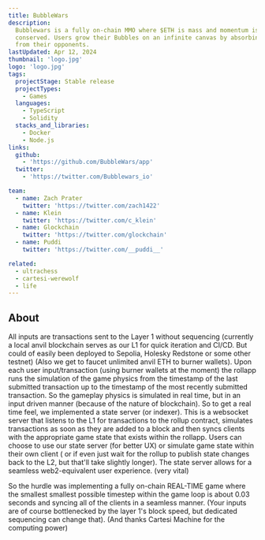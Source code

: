```yaml
---
title: BubbleWars
description:
  Bubblewars is a fully on-chain MMO where $ETH is mass and momentum is
  conserved. Users grow their Bubbles on an infinite canvas by absorbing $ETH
  from their opponents.
lastUpdated: Apr 12, 2024
thumbnail: 'logo.jpg'
logo: 'logo.jpg'
tags:
  projectStage: Stable release
  projectTypes:
    - Games
  languages:
    - TypeScript
    - Solidity
  stacks_and_libraries:
    - Docker
    - Node.js
links:
  github:
    - 'https://github.com/BubbleWars/app'
  twitter:
    - 'https://twitter.com/Bubblewars_io'

team:
  - name: Zach Prater
    twitter: 'https://twitter.com/zach1422'
  - name: Klein
    twitter: 'https://twitter.com/c_klein'
  - name: Glockchain
    twitter: 'https://twitter.com/glockchain'
  - name: Puddi
    twitter: 'https://twitter.com/__puddi__'

related:
  - ultrachess
  - cartesi-werewolf
  - life
---
```


## About

All inputs are transactions sent to the Layer 1 without sequencing (currently a
local anvil blockchain serves as our L1 for quick iteration and CI/CD. But could
of easily been deployed to Sepolia, Holesky Redstone or some other testnet)
(Also we get to faucet unlimited anvil ETH to burner wallets). Upon each user
input/transaction (using burner wallets at the moment) the rollapp runs the
simulation of the game physics from the timestamp of the last submitted
transaction up to the timestamp of the most recently submitted transaction. So
the gameplay physics is simulated in real time, but in an input driven manner
(because of the nature of blockchain). So to get a real time feel, we
implemented a state server (or indexer). This is a websocket server that listens
to the L1 for transactions to the rollup contract, simulates transactions as
soon as they are added to a block and then syncs clients with the appropriate
game state that exists within the rollapp. Users can choose to use our state
server (for better UX) or simulate game state within their own client ( or if
even just wait for the rollup to publish state changes back to the L2, but
that'll take slightly longer). The state server allows for a seamless
web2-equivalent user experience. (very vital)

So the hurdle was implementing a fully on-chain REAL-TIME game where the
smallest smallest possible timestep within the game loop is about 0.03 seconds
and syncing all of the clients in a seamless manner. (Your inputs are of course
bottlenecked by the layer 1's block speed, but dedicated sequencing can change
that). (And thanks Cartesi Machine for the computing power)
